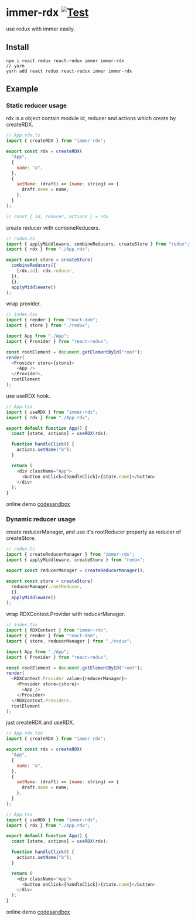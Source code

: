 # immer-rdx [![Test](https://github.com/anuoua/immer-rdx/actions/workflows/test.yml/badge.svg)](https://github.com/anuoua/immer-rdx/actions/workflows/test.yml)

use redux with immer easily.

## Install

```shell
npm i react redux react-redux immer immer-rdx
// yarn
yarn add react redux react-redux immer immer-rdx
```

## Example

### Static reducer usage

rdx is a object contain module id, reducer and actions which create by createRDX.

```javascript
// App.rdx.ts
import { createRDX } from "immer-rdx";

export const rdx = createRDX(
  "App",
  {
    name: "a",
  },
  {
    setName: (draft) => (name: string) => {
      draft.name = name;
    },
  }
);

// const { id, reducer, actions } = rdx
```

create reducer with combineReducers.

```javascript
// redux.ts
import { applyMiddleware, combineReducers, createStore } from "redux";
import { rdx } from "./App.rdx";

export const store = createStore(
  combineReducers({
    [rdx.id]: rdx.reducer,
  }),
  {},
  applyMiddleware()
);
```

wrap provider.

```javascript
// index.tsx
import { render } from "react-dom";
import { store } from "./redux";

import App from "./App";
import { Provider } from "react-redux";

const rootElement = document.getElementById("root");
render(
  <Provider store={store}>
    <App />
  </Provider>,
  rootElement
);
```

use useRDX hook.

```javascript
// App.tsx
import { useRDX } from "immer-rdx";
import { rdx } from "./App.rdx";

export default function App() {
  const [state, actions] = useRDX(rdx);

  function handleClick() {
    actions.setName("b");
  }

  return (
    <div className="App">
      <button onClick={handleClick}>{state.name}</button>
    </div>
  );
}
```

online demo [codesandbox](https://codesandbox.io/s/static-reducer-usage-l4edq)

### Dynamic reducer usage

create reducerManager, and use it's rootReducer property as reducer of createStore.

```javascript
// redux.ts
import { createReducerManager } from "immer-rdx";
import { applyMiddleware, createStore } from "redux";

export const reducerManager = createReducerManager();

export const store = createStore(
  reducerManager.rootReducer,
  {},
  applyMiddleware()
);
```

wrap RDXContext.Provider with reducerManager.

```javascript
// index.tsx
import { RDXContext } from "immer-rdx";
import { render } from "react-dom";
import { store, reducerManager } from "./redux";

import App from "./App";
import { Provider } from "react-redux";

const rootElement = document.getElementById("root");
render(
  <RDXContext.Provider value={reducerManager}>
    <Provider store={store}>
      <App />
    </Provider>
  </RDXContext.Provider>,
  rootElement
);
```

just createRDX and useRDX.

```javascript
// App.rdx.tsx
import { createRDX } from "immer-rdx";

export const rdx = createRDX(
  "App",
  {
    name: "a",
  },
  {
    setName: (draft) => (name: string) => {
      draft.name = name;
    },
  }
);

// App.tsx
import { useRDX } from "immer-rdx";
import { rdx } from "./App.rdx";

export default function App() {
  const [state, actions] = useRDX(rdx);

  function handleClick() {
    actions.setName("b");
  }

  return (
    <div className="App">
      <button onClick={handleClick}>{state.name}</button>
    </div>
  );
}
```

online demo [codesandbox](https://codesandbox.io/s/dynamic-reducer-usage-e577l)
